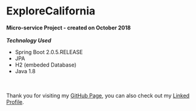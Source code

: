 # ExploreCalifornia
**Micro-service Project - created on October 2018**<br/><br/>
***Technology Used***<br/>
* Spring Boot 2.0.5.RELEASE<br/>
* JPA<br/>
* H2 (embeded Database)<br/>
* Java 1.8<br/>
<br/>
<br/>
Thank you for visiting my <a href="https://github.com/prateekmulye">GitHub Page</a>, you can also check out my <a href="https://www.linkedin.com/in/prateekmulye/">Linked Profile</a>.
